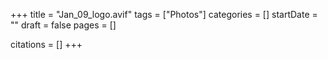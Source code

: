 +++
title = "Jan_09_logo.avif"
tags = ["Photos"]
categories = []
startDate = ""
draft = false
pages = []

citations = []
+++
